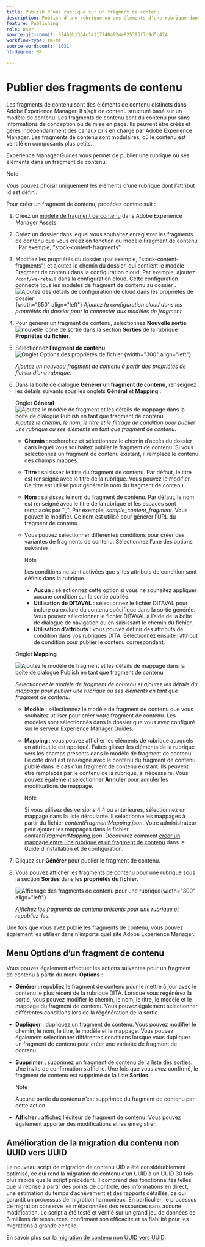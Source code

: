 ```yaml
---
title: Publish d’une rubrique sur un fragment de contenu
description: Publish d’une rubrique ou des éléments d’une rubrique dans un fragment de contenu dans AEM Guides.  Découvrez comment afficher les fragments de contenu présents pour une rubrique et les republier.
feature: Publishing
role: User
source-git-commit: 324b9b1364c14117740a924e825395f7c9d5c424
workflow-type: tm+mt
source-wordcount: '1031'
ht-degree: 0%

---
```


# Publier des fragments de contenu

Les fragments de contenu sont des éléments de contenu distincts dans Adobe Experience Manager. Il s’agit de contenu structuré basé sur un modèle de contenu. Les fragments de contenu sont du contenu pur sans informations de conception ou de mise en page. Ils peuvent être créés et gérés indépendamment des canaux pris en charge par Adobe Experience Manager. Les fragments de contenu sont modulaires, où le contenu est ventilé en composants plus petits.

Experience Manager Guides vous permet de publier une rubrique ou ses éléments dans un fragment de contenu.

>[!NOTE]
>
>Vous pouvez choisir uniquement les éléments d’une rubrique dont l’attribut id est défini.


Pour créer un fragment de contenu, procédez comme suit :

1. Créez un [modèle de fragment de contenu](https://experienceleague.adobe.com/docs/experience-manager-65/assets/content-fragments/content-fragments-models.html?lang=fr) dans Adobe Experience Manager Assets.
1. Créez un dossier dans lequel vous souhaitez enregistrer les fragments de contenu que vous créez en fonction du modèle Fragment de contenu . Par exemple, &quot;stock-content-fragments&quot;.
1. Modifiez les propriétés du dossier (par exemple, &quot;stock-content-fragments&quot;) et ajoutez le chemin du dossier, qui contient le modèle Fragment de contenu dans la configuration cloud.
Par exemple, ajoutez `/conf/we-retail` dans la configuration cloud. Cette configuration connecte tous les modèles de fragment de contenu au dossier .\
   ![ Ajoutez des détails de configuration de cloud dans les propriétés de dossier](images/fragment-folder-cloud-configuration.png){width="650" align="left"}
   *Ajoutez la configuration cloud dans les propriétés du dossier pour la connecter aux modèles de fragment.*

1. Pour générer un fragment de contenu, sélectionnez **Nouvelle sortie** ![nouvelle icône de sortie](./images/Add_icon.svg) dans la section **Sorties** de la rubrique **Propriétés du fichier**.
1. Sélectionnez **Fragment de contenu**.\
   ![ Onglet Options des propriétés de fichier ](./images/file-properties-outputs-tab.png) {width="300" align="left"}

   *Ajoutez un nouveau fragment de contenu à partir des propriétés de fichier d’une rubrique*.

1. Dans la boîte de dialogue **Générer un fragment de contenu**, renseignez les détails suivants sous les onglets **Général** et **Mapping** .

   Onglet **Général**
   ![Ajoutez le modèle de fragment et les détails de mappage dans la boîte de dialogue Publish en tant que fragment de contenu](images/generate-content-fragment.png)
   *Ajoutez le chemin, le nom, le titre et le filtrage de condition pour publier une rubrique ou ses éléments en tant que fragment de contenu.*


   * **Chemin** : recherchez et sélectionnez le chemin d’accès du dossier dans lequel vous souhaitez publier le fragment de contenu. Si vous sélectionnez un fragment de contenu existant, il remplace le contenu des champs mappés.
   * **Titre** : saisissez le titre du fragment de contenu. Par défaut, le titre est renseigné avec le titre de la rubrique. Vous pouvez le modifier. Ce titre est utilisé pour générer le nom du fragment de contenu.
   * **Nom** : saisissez le nom du fragment de contenu. Par défaut, le nom est renseigné avec le titre de la rubrique et les espaces sont remplacés par &quot;_&quot;. Par exemple, *sample_content_fragment*. Vous pouvez le modifier.  Ce nom est utilisé pour générer l’URL du fragment de contenu.

   * Vous pouvez sélectionner différentes conditions pour créer des variantes de fragments de contenu. Sélectionnez l’une des options suivantes :
     >[!NOTE]
     > 
     > Les conditions ne sont activées que si les attributs de condition sont définis dans la rubrique.

      * **Aucun** : sélectionnez cette option si vous ne souhaitez appliquer aucune condition sur la sortie publiée.
      * **Utilisation de DITAVAL** : sélectionnez le fichier DITAVAL pour inclure ou exclure du contenu spécifique dans la sortie générée. Vous pouvez sélectionner le fichier DITAVAL à l’aide de la boîte de dialogue de navigation ou en saisissant le chemin du fichier.
      * **Utilisation d’attributs** : vous pouvez définir des attributs de condition dans vos rubriques DITA. Sélectionnez ensuite l’attribut de condition pour publier le contenu correspondant.






   Onglet **Mapping**

   ![Ajoutez le modèle de fragment et les détails de mappage dans la boîte de dialogue Publish en tant que fragment de contenu](images/content-fragment-mapping.png)

   *Sélectionnez le modèle de fragment de contenu et ajoutez les détails du mappage pour publier une rubrique ou ses éléments en tant que fragment de contenu.*

   * **Modèle** : sélectionnez le modèle de fragment de contenu que vous souhaitez utiliser pour créer votre fragment de contenu. Les modèles sont sélectionnés dans le dossier que vous avez configuré sur le serveur Experience Manager Guides.
   * **Mapping** : vous pouvez afficher les éléments de rubrique auxquels un attribut id est appliqué. Faites glisser les éléments de la rubrique vers les champs présents dans le modèle de fragment de contenu.
Le côté droit est renseigné avec le contenu du fragment de contenu publié dans le cas d’un fragment de contenu existant. Ils peuvent être remplacés par le contenu de la rubrique, si nécessaire. Vous pouvez également sélectionner **Annuler** pour annuler les modifications de mappage.


     >[!NOTE]
     >
     > Si vous utilisez des versions 4.4 ou antérieures, sélectionnez un mappage dans la liste déroulante. Il sélectionne les mappages à partir du fichier *contentFragmentMapping.json*.  Votre administrateur peut ajouter les mappages dans le fichier *contentFragmentMapping.json*. Découvrez comment [créer un mappage entre une rubrique et un fragment de contenu](/help/product-guide/cs-install-guide/conf-content-fragment-mapping-cs.md) dans le Guide d’installation et de configuration.

1. Cliquez sur **Générer** pour publier le fragment de contenu.

1. Vous pouvez afficher les fragments de contenu pour une rubrique sous la section **Sorties** dans les **propriétés du fichier**.

   ![Affichage des fragments de contenu pour une rubrique](images/outputs-options-menu.png){width="300" align="left"}

   *Affichez les fragments de contenu présents pour une rubrique et republiez-les.*


Une fois que vous avez publié les fragments de contenu, vous pouvez également les utiliser dans n’importe quel site Adobe Experience Manager.




## Menu Options d’un fragment de contenu

Vous pouvez également effectuer les actions suivantes pour un fragment de contenu à partir du menu **Options** :

* **Générer** : republiez le fragment de contenu pour le mettre à jour avec le contenu le plus récent de la rubrique DITA. Lorsque vous régénérez la sortie, vous pouvez modifier le chemin, le nom, le titre, le modèle et le mappage du fragment de contenu. Vous pouvez également sélectionner différentes conditions lors de la régénération de la sortie.

* **Dupliquer** : dupliquez un fragment de contenu. Vous pouvez modifier le chemin, le nom, le titre, le modèle et le mappage. Vous pouvez également sélectionner différentes conditions lorsque vous dupliquez un fragment de contenu pour créer une variante de fragment de contenu.

* **Supprimer** : supprimez un fragment de contenu de la liste des sorties. Une invite de confirmation s’affiche. Une fois que vous avez confirmé, le fragment de contenu est supprimé de la liste **Sorties**.

  >[!NOTE]
  >
  > Aucune partie du contenu n’est supprimée du fragment de contenu par cette action.

* **Afficher** : affichez l’éditeur de fragment de contenu. Vous pouvez également apporter des modifications et les enregistrer.

## Amélioration de la migration du contenu non UUID vers UUID

Le nouveau script de migration de contenu UID a été considérablement optimisé, ce qui rend la migration de contenu d’un UUID à un UUID 30 fois plus rapide que le script précédent. Il comprend des fonctionnalités telles que la reprise à partir des points de contrôle, des informations en direct, une estimation du temps d’achèvement et des rapports détaillés, ce qui garantit un processus de migration harmonieux. En particulier, le processus de migration conserve les métadonnées des ressources sans aucune modification. Le script a été testé et vérifié sur un grand jeu de données de 3 millions de ressources, confirmant son efficacité et sa fiabilité pour les migrations à grande échelle.

En savoir plus sur la [migration de contenu non UUID vers UUID](/help/product-guide/install-guide/migrate-non-uuid-uuid.md).